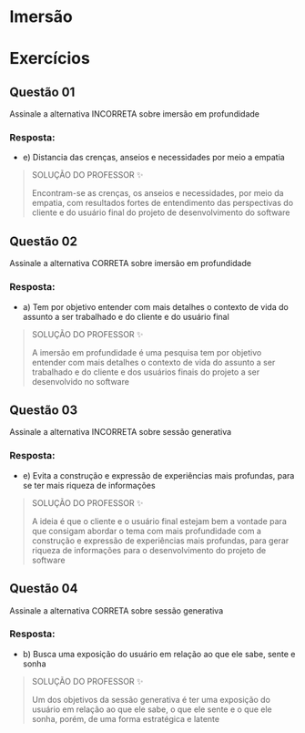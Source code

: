 # Imersão

# Exercícios


## Questão 01
Assinale a alternativa INCORRETA sobre imersão em profundidade

### Resposta:
- e) Distancia das crenças, anseios e necessidades por meio a empatia

> SOLUÇÃO DO PROFESSOR ✨
>
> Encontram-se as crenças, os anseios e necessidades, por meio da empatia, com resultados fortes de entendimento das perspectivas do cliente e do usuário final do projeto de desenvolvimento do software


## Questão 02
Assinale a alternativa CORRETA sobre imersão em profundidade

### Resposta:
- a) Tem por objetivo entender com mais detalhes o contexto de vida do assunto a ser trabalhado e do cliente e do usuário final

> SOLUÇÃO DO PROFESSOR ✨
>
> A imersão em profundidade é uma pesquisa tem por objetivo entender com mais detalhes o contexto de vida do assunto a ser trabalhado e do cliente e dos usuários finais do projeto a ser desenvolvido no software


## Questão 03
Assinale a alternativa INCORRETA sobre sessão generativa

### Resposta:
- e) Evita a construção e expressão de experiências mais profundas, para se ter mais riqueza de informações

> SOLUÇÃO DO PROFESSOR ✨
>
> A ideia é que o cliente e o usuário final estejam bem a vontade para que consigam abordar o tema com mais profundidade com a construção e expressão de experiências mais profundas, para gerar riqueza de informações para o desenvolvimento do projeto de software


## Questão 04
Assinale a alternativa CORRETA sobre sessão generativa

### Resposta:
- b) Busca uma exposição do usuário em relação ao que ele sabe, sente e sonha

> SOLUÇÃO DO PROFESSOR ✨
>
> Um dos objetivos da sessão generativa é ter uma exposição do usuário em relação ao que ele sabe, o que ele sente e o que ele sonha, porém, de uma forma estratégica e latente

